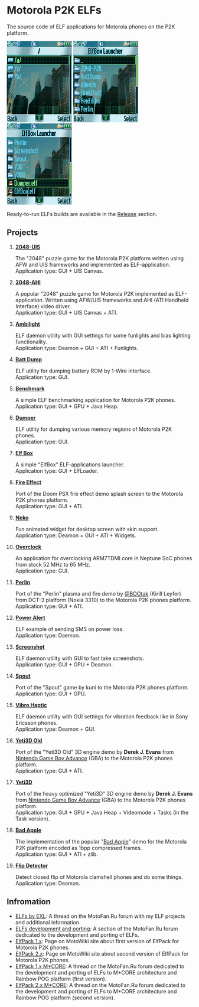 Motorola P2K ELFs
=================

The source code of ELF applications for Motorola phones on the P2K platform.

![Screenshot 1 of ElfBox from Motorola ROKR E1](images/Screenshot_ElfBox_E1_1.png) ![Screenshot 2 of ElfBox from Motorola ROKR E1](images/Screenshot_ElfBox_E1_2.png) ![Screenshot 3 of ElfBox from Motorola ROKR E1](images/Screenshot_ElfBox_E1_3.png)

Ready-to-run ELFs builds are available in the [Release](https://github.com/EXL/P2kElfs/releases) section.

## Projects

1. **[2048-UIS](https://github.com/EXL/2048/tree/master/2048-P2K)**

    The "2048" puzzle game for the Motorola P2K platform written using AFW and UIS frameworks and implemented as ELF-application.\
    Application type: GUI + UIS Canvas.

2. **[2048-AHI](https://github.com/EXL/2048/tree/master/2048-P2K/2048-AHI)**

    A popular "2048" puzzle game for Motorola P2K implemented as ELF-application. Written using AFW/UIS frameworks and AHI (ATI Handheld Interface) video driver.\
    Application type: GUI + UIS Canvas + ATI.

3. **[Ambilight](Ambilight)**

    ELF daemon utility with GUI settings for some funlights and bias lighting functionality.\
    Application type: Deamon + GUI + ATI + Funlights.

4. **[Batt Dump](BattDump)**

    ELF utility for dumping battery ROM by 1-Wire interface.\
    Application type: GUI.

5. **[Benchmark](Benchmark)**

    A simple ELF benchmarking application for Motorola P2K phones.\
    Application type: GUI + GPU + Java Heap.

6. **[Dumper](Dumper)**

    ELF utility for dumping various memory regions of Motorola P2K phones.\
    Application type: GUI.

7. **[Elf Box](ElfBox)**

    A simple "ElfBox" ELF-applications launcher.\
    Application type: GUI + ElfLoader.

8. **[Fire Effect](FireEffect)**

    Port of the Doom PSX fire effect demo splash screen to the Motorola P2K phones platform.\
    Application type: GUI + ATI.

9. **[Neko](Neko)**

    Fun animated widget for desktop screen with skin support.\
    Application type: Deamon + GUI + ATI + Widgets.

10. **[Overclock](Overclock)**

    An application for overclocking ARM7TDMI core in Neptune SoC phones from stock 52 MHz to 65 MHz.\
    Application type: GUI.

11. **[Perlin](Perlin)**

    Port of the "Perlin" plasma and fire demo by [@BOOtak](https://github.com/BOOtak) (Kirill Leyfer) from DCT-3 platform (Nokia 3310) to the Motorola P2K phones platform.\
    Application type: GUI + ATI.

12. **[Power Alert](PowerAlert)**

    ELF example of sending SMS on power loss.\
    Application type: Daemon.

13. **[Screenshot](Screenshot)**

    ELF daemon utility with GUI to fast take screenshots.\
    Application type: GUI + GPU + Deamon.

14. **[Spout](Spout)**

    Port of the "Spout" game by kuni to the Motorola P2K phones platform.\
    Application type: GUI + GPU.

15. **[Vibro Haptic](VibroHaptic)**

    ELF daemon utility with GUI settings for vibration feedback like in Sony Ericsson phones.\
    Application type: Deamon + GUI.

16. **[Yeti3D Old](Yeti3D-Old)**

    Port of the "Yeti3D Old" 3D engine demo by **Derek J. Evans** from [Nintendo Game Boy Advance](https://en.wikipedia.org/wiki/Game_Boy_Advance) (GBA) to the Motorola P2K phones platform.\
    Application type: GUI + ATI.

17. **[Yeti3D](Yeti3D)**

    Port of the heavy optimized "Yeti3D" 3D engine demo by **Derek J. Evans** from [Nintendo Game Boy Advance](https://en.wikipedia.org/wiki/Game_Boy_Advance) (GBA) to the Motorola P2K phones platform.\
    Application type: GUI + GPU + Java Heap + Videomode + Tasks (in the Task version).

18. **[Bad Apple](BadApple)**

    The implementation of the popular "[Bad Apple](https://en.wikipedia.org/wiki/Bad_Apple!!#Use_as_a_graphical_and_audio_test)" demo for the Motorola P2K platform encoded as 1bpp compressed frames.\
    Application type: GUI + ATI + zlib.

19. **[Flip Detector](FlipDetector)**

    Detect closed flip of Motorola clamshell phones and do some things.
    Application type: Deamon.

## Infromation

* [ELFs by EXL](https://forum.motofan.ru/index.php?showtopic=1742337): A thread on the MotoFan.Ru forum with my ELF projects and additional information.
* [ELFs development and porting](https://forum.motofan.ru/index.php?showforum=184): A section of the MotoFan.Ru forum dedicated to the development and porting of ELFs.
* [ElfPack 1.x](https://wiki.motofan.ru/ElfPack): Page on MotoWiki site about first version of ElfPack for Motorola P2K phones.
* [ElfPack 2.x](https://wiki.motofan.ru/ElfPack2): Page on MotoWiki site about second version of ElfPack for Motorola P2K phones.
* [ElfPack 1.x M*CORE](https://forum.motofan.ru/index.php?showtopic=176195): A thread on the MotoFan.Ru forum dedicated to the development and porting of ELFs to M*CORE architecture and Rainbow POG platform (first version).
* [ElfPack 2.x M*CORE](https://forum.motofan.ru/index.php?showtopic=149775): A thread on the MotoFan.Ru forum dedicated to the development and porting of ELFs to M*CORE architecture and Rainbow POG platform (second version).
